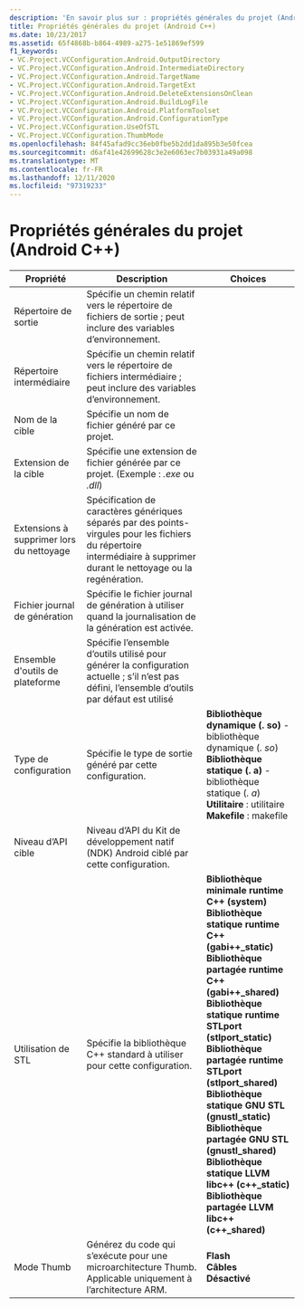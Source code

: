 ```yaml
---
description: 'En savoir plus sur : propriétés générales du projet (Android C++)'
title: Propriétés générales du projet (Android C++)
ms.date: 10/23/2017
ms.assetid: 65f4868b-b864-4989-a275-1e51869ef599
f1_keywords:
- VC.Project.VCConfiguration.Android.OutputDirectory
- VC.Project.VCConfiguration.Android.IntermediateDirectory
- VC.Project.VCConfiguration.Android.TargetName
- VC.Project.VCConfiguration.Android.TargetExt
- VC.Project.VCConfiguration.Android.DeleteExtensionsOnClean
- VC.Project.VCConfiguration.Android.BuildLogFile
- VC.Project.VCConfiguration.Android.PlatformToolset
- VC.Project.VCConfiguration.Android.ConfigurationType
- VC.Project.VCConfiguration.UseOfSTL
- VC.Project.VCConfiguration.ThumbMode
ms.openlocfilehash: 84f45afad9cc36eb0fbe5b2dd1da895b3e50fcea
ms.sourcegitcommit: d6af41e42699628c3e2e6063ec7b03931a49a098
ms.translationtype: MT
ms.contentlocale: fr-FR
ms.lasthandoff: 12/11/2020
ms.locfileid: "97319233"
---
```

# <a name="general-project-properties-android-c"></a>Propriétés générales du projet (Android C++)

| Propriété | Description | Choices |
|--|--|--|
| Répertoire de sortie | Spécifie un chemin relatif vers le répertoire de fichiers de sortie ; peut inclure des variables d’environnement. |
| Répertoire intermédiaire | Spécifie un chemin relatif vers le répertoire de fichiers intermédiaire ; peut inclure des variables d’environnement. |
| Nom de la cible | Spécifie un nom de fichier généré par ce projet. |
| Extension de la cible | Spécifie une extension de fichier générée par ce projet. (Exemple : *.exe* ou *.dll*) |
| Extensions à supprimer lors du nettoyage | Spécification de caractères génériques séparés par des points-virgules pour les fichiers du répertoire intermédiaire à supprimer durant le nettoyage ou la regénération. |
| Fichier journal de génération | Spécifie le fichier journal de génération à utiliser quand la journalisation de la génération est activée. |
| Ensemble d'outils de plateforme | Spécifie l’ensemble d’outils utilisé pour générer la configuration actuelle ; s’il n’est pas défini, l’ensemble d’outils par défaut est utilisé |
| Type de configuration | Spécifie le type de sortie généré par cette configuration. | **Bibliothèque dynamique (. so)** -bibliothèque dynamique (*. so*)<br>**Bibliothèque statique (. a)** -bibliothèque statique (*. a*)<br>**Utilitaire** : utilitaire<br>**Makefile** : makefile<br> |
| Niveau d’API cible | Niveau d’API du Kit de développement natif (NDK) Android ciblé par cette configuration. |
| Utilisation de STL | Spécifie la bibliothèque C++ standard à utiliser pour cette configuration. | **Bibliothèque minimale runtime C++ (system)**<br>**Bibliothèque statique runtime C++ (gabi++_static)**<br>**Bibliothèque partagée runtime C++ (gabi++_shared)**<br>**Bibliothèque statique runtime STLport (stlport_static)**<br>**Bibliothèque partagée runtime STLport (stlport_shared)**<br>**Bibliothèque statique GNU STL (gnustl_static)**<br>**Bibliothèque partagée GNU STL (gnustl_shared)**<br>**Bibliothèque statique LLVM libc++ (c++_static)**<br>**Bibliothèque partagée LLVM libc++ (c++_shared)**<br> |
| Mode Thumb | Générez du code qui s’exécute pour une microarchitecture Thumb. Applicable uniquement à l’architecture ARM. | **Flash**<br>**Câbles**<br>**Désactivé**<br> |
